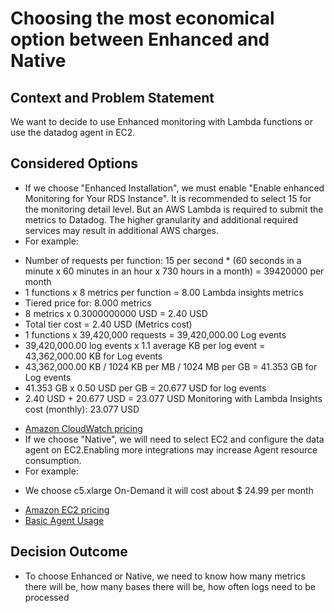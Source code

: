 # Choosing the most economical option between Enhanced and Native

## Context and Problem Statement

We want to decide to use Enhanced monitoring with Lambda functions or use the datadog agent in EC2.

## Considered Options

* If we choose "Enhanced Installation", we must enable "Enable enhanced Monitoring for Your RDS Instance". It is recommended to select 15 for the monitoring detail level. But an AWS Lambda is required to submit the metrics to Datadog. The higher granularity and additional required services may result in additional AWS charges.
* For example:
- Number of requests per function: 15 per second * (60 seconds in a minute x 60 minutes in an hour x 730 hours in a month) = 39420000 per month
- 1 functions x 8 metrics per function = 8.00 Lambda insights metrics
- Tiered price for: 8.000 metrics
- 8 metrics x 0.3000000000 USD = 2.40 USD
- Total tier cost = 2.40 USD (Metrics cost)
- 1 functions x 39,420,000 requests = 39,420,000.00 Log events
- 39,420,000.00 log events x 1.1 average KB per log event = 43,362,000.00 KB for Log events
- 43,362,000.00 KB / 1024 KB per MB / 1024 MB per GB = 41.353 GB for Log events
- 41.353 GB x 0.50 USD per GB = 20.677 USD for log events
- 2.40 USD + 20.677 USD = 23.077 USD
Monitoring with Lambda Insights cost (monthly): 23.077 USD
* [Amazon CloudWatch pricing](https://aws.amazon.com/cloudwatch/pricing/)
* If we choose "Native", we will need to select EC2 and configure the data agent on EC2.Enabling more integrations may increase Agent resource consumption.
* For example:
- We choose c5.xlarge On-Demand it will cost about $ 24.99 per month
* [Amazon EC2 pricing](https://aws.amazon.com/ec2/pricing/)
* [Basic Agent Usage](https://docs.datadoghq.com/agent/basic_agent_usage/?tab=httpcompressionlevel6)

## Decision Outcome

* To choose Enhanced or Native, we need to know how many metrics there will be, how many bases there will be, how often logs need to be processed
